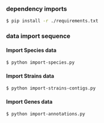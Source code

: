 

### dependency imports
```bash
$ pip install -r ./requirements.txt
```

### data import sequence

#### Import Species data

```bash
$ python import-species.py
```

#### Import Strains data

```bash
$ python import-strains-contigs.py
```

#### Import Genes data

```bash
$ python import-annotations.py
```